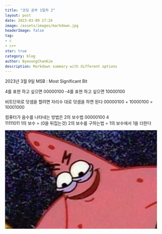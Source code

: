 ```yaml
---
title: "코딩 공부 1일차 2"
layout: post
date: 2023-03-09 17:24
image: /assets/images/markdown.jpg
headerImage: false
tag:
- c
- c++
star: true
category: blog
author: ByeoungChanKim
description: Markdown summary with different options
---
```



2023년 3월 9일
MSB : Most Significant Bit

4를 표현 하고 싶으면 00000100
-4를 표현 하고 싶으면 10000100

비트단위로 덧셈을 할려면 자리수 대로 덧셈을 하면 된다
00000100 + 10000100 = 10001000

컴퓨터가 음수를 나타내는 방법은 2의 보수법 
  00000100  4  
  11111011 1의 보수 = (0을 뒤집는것)
  2의 보수를 구하는법 = 1의 보수에서 1을 더한다

![Markdown Image][Test]




[Test]: /assets/images/profile.jpg